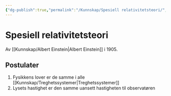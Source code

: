 ```yaml
---
{"dg-publish":true,"permalink":"/Kunnskap/Spesiell relativitetsteori/","title":"Spesiell relativitetsteori","tags":["fysikk"]}
---
```


# Spesiell relativitetsteori
Av [[Kunnskap/Albert Einstein\|Albert Einstein]] i 1905. 
## Postulater
1. Fysikkens lover er de samme i alle [[Kunnskap/Treghetssystemer\|Treghetssystemer]]
2. Lysets hastighet er den samme uansett hastigheten til observatøren
